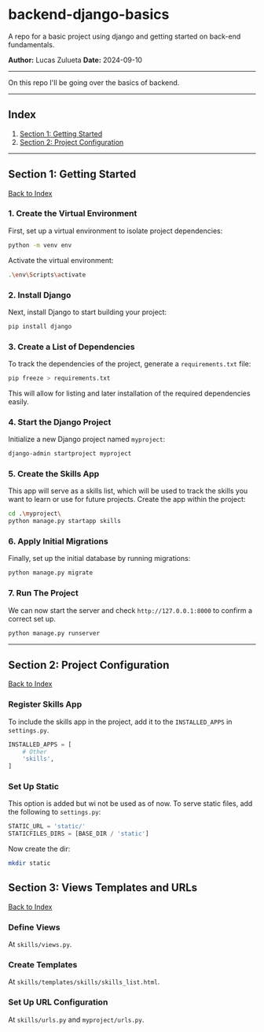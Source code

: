 # backend-django-basics
A repo for a basic project using django and getting started on back-end fundamentals.

**Author:** Lucas Zulueta
**Date:** 2024-09-10

---

On this repo I'll be going over the basics of backend.

---

## Index

1. [Section 1: Getting Started](#section-1-getting-started)
2. [Section 2: Project Configuration](#section-2-project-configuration)

---

## Section 1: Getting Started

[Back to Index](#index)

### 1. Create the Virtual Environment
First, set up a virtual environment to isolate project dependencies:
```bash
python -m venv env
```
Activate the virtual environment:
```bash
.\env\Scripts\activate
```

### 2. Install Django
Next, install Django to start building your project:
```bash
pip install django
```

### 3. Create a List of Dependencies
To track the dependencies of the project, generate a `requirements.txt` file:
```bash
pip freeze > requirements.txt
```
This will allow for listing and later installation of the required dependencies easily.

### 4. Start the Django Project
Initialize a new Django project named `myproject`:
```bash
django-admin startproject myproject
```

### 5. Create the Skills App
This app will serve as a skills list, which will be used to track the skills you want to learn or use for future projects. Create the app within the project:
```bash
cd .\myproject\
python manage.py startapp skills
```

### 6. Apply Initial Migrations
Finally, set up the initial database by running migrations:
```bash
python manage.py migrate
```

### 7. Run The Project
We can now start the server and check `http://127.0.0.1:8000` to confirm a correct set up.
```bash
python manage.py runserver
```

---

## Section 2: Project Configuration

[Back to Index](#index)

### Register Skills App
To include the skills app in the project, add it to the `INSTALLED_APPS` in `settings.py`.
``` py
INSTALLED_APPS = [
    # Other
    'skills',
]
```

### Set Up Static
This option is added but wi not be used as of now.
To serve static files, add the following to `settings.py`:
``` py
STATIC_URL = 'static/'
STATICFILES_DIRS = [BASE_DIR / 'static']
```
Now create the dir:
``` bash
mkdir static
```

## Section 3: Views Templates and URLs

[Back to Index](#index)

### Define Views
At `skills/views.py`.
### Create Templates
At `skills/templates/skills/skills_list.html`.
### Set Up URL Configuration
At `skills/urls.py` and `myproject/urls.py`.
